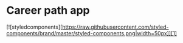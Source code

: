 # Career path app

[![styledcomponents][https://raw.githubusercontent.com/styled-components/brand/master/styled-components.png|width=50px]][1]

[1]: https://github.com/styled-components/styled-components
